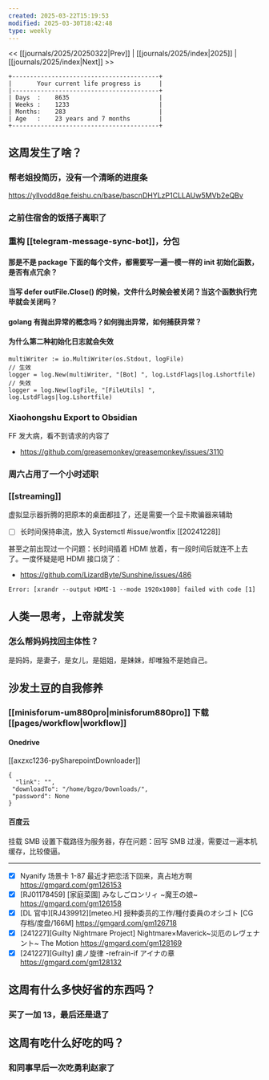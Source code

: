 ```yaml
---
created: 2025-03-22T15:19:53
modified: 2025-03-30T18:42:48
type: weekly
---
```


<< [[journals/2025/20250322|Prev]] | [[journals/2025/index|2025]] | [[journals/2025/index|Next]] >>

```shell
+-----------------------------------------+
|       Your current life progress is     |
|-----------------------------------------+
| Days  :    8635                         |
| Weeks :    1233                         |
| Months:    283                          |
| Age   :    23 years and 7 months        |
+-----------------------------------------+
```

## 这周发生了啥？

### 帮老姐投简历，没有一个清晰的进度条

https://yllvodd8qe.feishu.cn/base/bascnDHYLzP1CLLAUw5MVb2eQBv

### 之前住宿舍的饭搭子离职了
### 重构 [[telegram-message-sync-bot]]，分包

#### 那是不是 package 下面的每个文件，都需要写一遍一模一样的 init 初始化函数，是否有点冗余？

#### 当写 	defer outFile.Close() 的时候，文件什么时候会被关闭？当这个函数执行完毕就会关闭吗？

#### golang 有抛出异常的概念吗？如何抛出异常，如何捕获异常？

#### 为什么第二种初始化日志就会失效

```
multiWriter := io.MultiWriter(os.Stdout, logFile)
// 生效
logger = log.New(multiWriter, "[Bot] ", log.LstdFlags|log.Lshortfile)
// 失效
logger = log.New(logFile, "[FileUtils] ", log.LstdFlags|log.Lshortfile)
``` 

### Xiaohongshu Export to Obsidian

FF 发大病，看不到请求的内容了

- https://github.com/greasemonkey/greasemonkey/issues/3110

### 周六占用了一个小时述职

### [[streaming]]

虚拟显示器折腾的把原本的桌面都挂了，还是需要一个显卡欺骗器来辅助

- [ ] 长时间保持串流，放入 Systemctl #issue/wontfix [[20241228]]

甚至之前出现过一个问题：长时间插着 HDMI 放着，有一段时间后就连不上去了。一度怀疑是吧 HDMI 接口烧了：

- https://github.com/LizardByte/Sunshine/issues/486

```
Error: [xrandr --output HDMI-1 --mode 1920x1080] failed with code [1]
```

## 人类一思考，上帝就发笑

### 怎么帮妈妈找回主体性？

是妈妈，是妻子，是女儿，是姐姐，是妹妹，却唯独不是她自己。

## 沙发土豆的自我修养

### [[minisforum-um880pro|minisforum880pro]] 下载 [[pages/workflow|workflow]]

#### Onedrive

[[axzxc1236-pySharepointDownloader]]

```
{
  "link": "",
 "downloadTo": "/home/bgzo/Downloads/",
 "password": None
}
```

#### 百度云

挂载 SMB 设置下载路径为服务器，存在问题：回写 SMB 过漫，需要过一遍本机缓存，比较傻逼。

---

- [x] Nyanify 场景卡 1-87 最近才把恋活下回来，真占地方啊 https://gmgard.com/gm126153
- [x] [RJ01178459] [家庭菜園] みなしごロンリィ ~魔王の娘~ https://gmgard.com/gm126158
- [x] [DL 官中]\[RJ439912]\[meteo.H] 授种委员的工作/種付委員のオシゴト [CG 存档/度盘/166M] https://gmgard.com/gm126718
- [x] [241227]\[Guilty Nightmare Project] Nightmare×Maverick~災厄のレヴェナント~ The Motion https://gmgard.com/gm128169
- [x] [241227]\[Guilty] 虜ノ旋律 -refrain-if アイナの章 https://gmgard.com/gm128132

## 这周有什么多快好省的东西吗？
### 买了一加 13，最后还是退了

## 这周有吃什么好吃的吗？
### 和同事早后一次吃勇利赵家了
